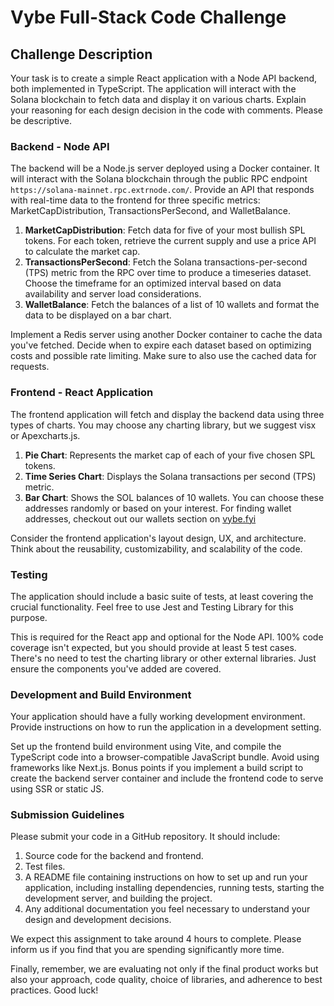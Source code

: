 # Vybe Full-Stack Code Challenge

## Challenge Description

Your task is to create a simple React application with a Node API backend, both implemented in TypeScript. The application will interact with the Solana blockchain to fetch data and display it on various charts. Explain your reasoning for each design decision in the code with comments. Please be descriptive.

### Backend - Node API

The backend will be a Node.js server deployed using a Docker container. It will interact with the Solana blockchain through the public RPC endpoint `https://solana-mainnet.rpc.extrnode.com/`. Provide an API that responds with real-time data to the frontend for three specific metrics: MarketCapDistribution, TransactionsPerSecond, and WalletBalance.

1. **MarketCapDistribution**: Fetch data for five of your most bullish SPL tokens. For each token, retrieve the current supply and use a price API to calculate the market cap.
2. **TransactionsPerSecond**: Fetch the Solana transactions-per-second (TPS) metric from the RPC over time to produce a timeseries dataset. Choose the timeframe for an optimized interval based on data availability and server load considerations.
3. **WalletBalance**: Fetch the balances of a list of 10 wallets and format the data to be displayed on a bar chart.

Implement a Redis server using another Docker container to cache the data you've fetched. Decide when to expire each dataset based on optimizing costs and possible rate limiting. Make sure to also use the cached data for requests.

### Frontend - React Application

The frontend application will fetch and display the backend data using three types of charts. You may choose any charting library, but we suggest visx or Apexcharts.js.

1. **Pie Chart**: Represents the market cap of each of your five chosen SPL tokens.
2. **Time Series Chart**: Displays the Solana transactions per second (TPS) metric.
3. **Bar Chart**: Shows the SOL balances of 10 wallets. You can choose these addresses randomly or based on your interest. For finding wallet addresses, checkout out our wallets section on [vybe.fyi](https://vybe.fyi/wallets)

Consider the frontend application's layout design, UX, and architecture. Think about the reusability, customizability, and scalability of the code.

### Testing

The application should include a basic suite of tests, at least covering the crucial functionality. Feel free to use Jest and Testing Library for this purpose.

This is required for the React app and optional for the Node API. 100% code coverage isn't expected, but you should provide at least 5 test cases. There's no need to test the charting library or other external libraries. Just ensure the components you've added are covered.

### Development and Build Environment

Your application should have a fully working development environment. Provide instructions on how to run the application in a development setting.

Set up the frontend build environment using Vite, and compile the TypeScript code into a browser-compatible JavaScript bundle. Avoid using frameworks like Next.js. Bonus points if you implement a build script to create the backend server container and include the frontend code to serve using SSR or static JS.

### Submission Guidelines

Please submit your code in a GitHub repository. It should include:

1. Source code for the backend and frontend.
2. Test files.
3. A README file containing instructions on how to set up and run your application, including installing dependencies, running tests, starting the development server, and building the project.
4. Any additional documentation you feel necessary to understand your design and development decisions.

We expect this assignment to take around 4 hours to complete. Please inform us if you find that you are spending significantly more time.

Finally, remember, we are evaluating not only if the final product works but also your approach, code quality, choice of libraries, and adherence to best practices. Good luck!
